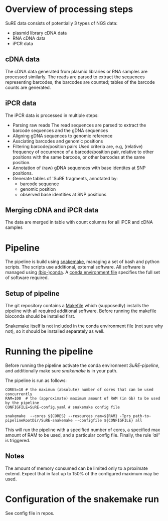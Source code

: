 <!--pandoc
t: html
toc:
s:
self-contained:
highlight-style:tango
-->

# Overview of processing steps

SuRE data consists of potentially 3 types of NGS data:
- plasmid library cDNA data
- RNA cDNA data
- iPCR data

## cDNA data

The cDNA data generated from plasmid libraries or RNA samples are processed
similarly. The reads are parsed to extract the sequences representing barcodes,
the barcodes are counted; tables of the barcode counts are generated.

## iPCR data

The iPCR data is processed in multiple steps:

- Parsing raw reads
  The read sequences are parsed to extract the barcode sequences and the gDNA sequences
- Aligning gDNA sequences to genomic reference
- Assciating barcodes and genomic positions
- Filtering barcode/position pairs
  Used criteria are, e.g, (relative) frequency of occurrence of a
  barcode/position pair, relative to other positions with the same barcode, or
  other barcodes at the same position.
- Annotation of (raw) gDNA sequences with base identites at SNP positions.
- Generate tables of 'SuRE fragments, annotated by:
  - barcode sequence
  - genomic position
  - observed base identities at SNP positions

## Merging cDNA and iPCR data

The data are merged in  table with count columns for all iPCR and cDNA samples


# Pipeline

The pipeline is build using
[snakemake](https://snakemake.readthedocs.io/en/stable/), managing a set of
bash and python scripts. The scripts use additional, external software. All
software is managed using [(bio-)conda](https://bioconda.github.io/). A [conda
environment
file](https://github.com/lpagie/SuRE-pipeline/blob/snakemake/code/conda-wasp-environment.yml)
specifies the full set of software required.

## Setup of pipeline

The git repository contains a
[Makefile](https://github.com/lpagie/SuRE-pipeline/blob/snakemake/Makefile)
which (supposedly) installs the pipeline with all required additional software.
Before running the makefile bioconda should be installed first.

Snakemake itself is not included in the conda environment file (not sure why
not), so it should be installed separately as well.

# Running the pipeline

Before running the pipeline activate the conda environment *SuRE-pipeline*, and
additionally make sure *snakemake* is in your path.

The pipeline is run as follows:
```
CORES=10 # the maximum (absolute) number of cores that can be used concurrently
RAM=100  # the (approximate) maximum amount of RAM (in Gb) to be used by the pipeline
CONFIGFILE=SuRE-config.yaml # snakemake config file

snakemake  --cores ${CORES} --resources ram=${RAM} -Tprs path-to-pipelineRootDir/SuRE-snakemake --configfile ${CONFIGFILE} all
```

This will run the pipeline with a specified number of cores, a specified max
amount of RAM to be used, and a particular config file. Finally, the rule
*'all'* is triggered.


## Notes

The amount of memory consumed can be limited only to a proximate extend. Expect
that in fact up to 150% of the configured maximum may be used.

# Configuration of the snakemake run

See config file in repos.

